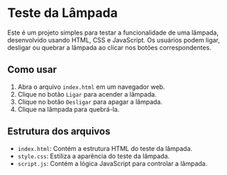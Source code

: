 # Teste da Lâmpada

Este é um projeto simples para testar a funcionalidade de uma lâmpada, desenvolvido usando HTML, CSS e JavaScript. 
Os usuários podem ligar, desligar ou quebrar a lâmpada ao clicar nos botões correspondentes.

## Como usar

1. Abra o arquivo `index.html` em um navegador web.
2. Clique no botão `Ligar` para acender a lâmpada.
3. Clique no botão `Desligar` para apagar a lâmpada.
4. Clique na lâmpada para quebrá-la.

## Estrutura dos arquivos

- `index.html`: Contém a estrutura HTML do teste da lâmpada.
- `style.css`: Estiliza a aparência do teste da lâmpada.
- `script.js`: Contém a lógica JavaScript para controlar a lâmpada.

